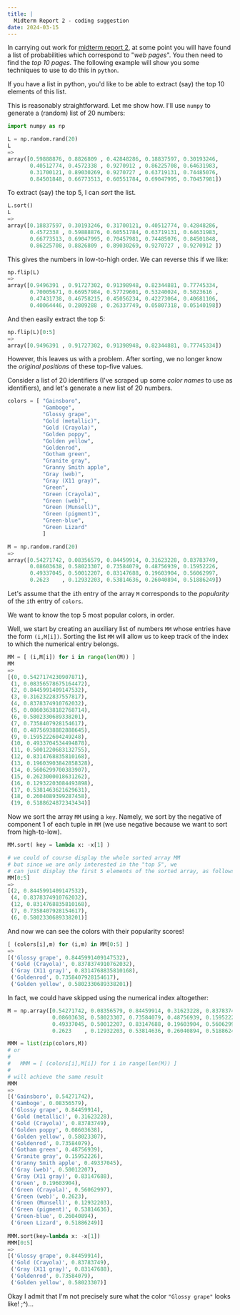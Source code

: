 ```yaml
---
title: |
  Midterm Report 2 - coding suggestion
date: 2024-03-15
---
```


In carrying out work for [midterm report 2](MidRep2--2024-03-15.html), at some point you will
have found a list of probabilities which correspond to "*web pages*". You then need to find the *top 10 pages*. The following example will show you some techniques to use to do this in `python`.

If you have a list in python, you'd like to be able to extract (say)
the top 10 elements of this list.

This is reasonably straightforward. Let me show how.
I'll use `numpy` to generate a (random) list of 20 numbers:

``` python
import numpy as np

L = np.random.rand(20)
L
=>
array([0.59888876, 0.8826809 , 0.42848286, 0.18837597, 0.30193246,
       0.40512774, 0.4572338 , 0.9270912 , 0.86225708, 0.64631983,
       0.31700121, 0.89030269, 0.9270727 , 0.63719131, 0.74485076,
       0.84501848, 0.66773513, 0.60551784, 0.69047995, 0.70457981])
```

To extract (say) the top 5, I can *sort* the list.

``` python
L.sort()
L
=>
array([0.18837597, 0.30193246, 0.31700121, 0.40512774, 0.42848286,
       0.4572338 , 0.59888876, 0.60551784, 0.63719131, 0.64631983,
       0.66773513, 0.69047995, 0.70457981, 0.74485076, 0.84501848,
       0.86225708, 0.8826809 , 0.89030269, 0.9270727 , 0.9270912 ])
```

This gives the numbers in low-to-high order. We can reverse this if we like:

``` python
np.flip(L)
=>
array([0.9496391 , 0.91727302, 0.91398948, 0.82344881, 0.77745334,
       0.70005671, 0.66957984, 0.57729601, 0.53240024, 0.5023616 ,
       0.47431738, 0.46758215, 0.45056234, 0.42273064, 0.40681106,
       0.40064446, 0.2809288 , 0.26337749, 0.05807318, 0.05140198])
```

And then easily extract the top 5:

```python
np.flip(L)[0:5]
=>
array([0.9496391 , 0.91727302, 0.91398948, 0.82344881, 0.77745334])
```

However, this leaves us with a problem. After sorting, we no longer
know the *original positions* of these top-five values.

Consider a list of 20 identifiers (I've scraped up some *color names* to use as identifiers),
and let's generate a new list of 20 numbers.


``` python
colors = [ "Gainsboro",
           "Gamboge",
           "Glossy grape",
           "Gold (metallic)",
           "Gold (Crayola)",
           "Golden poppy",
           "Golden yellow",
           "Goldenrod",
           "Gotham green",
           "Granite gray",
           "Granny Smith apple",
           "Gray (web)",
           "Gray (X11 gray)",
           "Green",
           "Green (Crayola)",
           "Green (web)",
           "Green (Munsell)",
           "Green (pigment)",
           "Green-blue",
           "Green Lizard"
           ]

M = np.random.rand(20)
=>
array([0.54271742, 0.08356579, 0.84459914, 0.31623228, 0.83783749,
       0.08603638, 0.58023307, 0.73584079, 0.48756939, 0.15952226,
       0.49337045, 0.50012207, 0.83147688, 0.19603904, 0.56062997,
       0.2623    , 0.12932203, 0.53814636, 0.26040894, 0.51886249])
```

Let's assume that the `i`th entry of the array `M` corresponds to the
*popularity* of the `i`th entry of `colors`.

We want to know the top 5 most popular colors, in order. 

Well, we start by creating an auxiliary list of numbers `MM` whose
entries have the form `(i,M[i])`. Sorting the list `MM` will allow us
to keep track of the index to which the numerical entry belongs.

``` python
MM = [ (i,M[i]) for i in range(len(M)) ]
MM
=>
[(0, 0.5427174230907871),
 (1, 0.08356578675164472),
 (2, 0.8445991409147532),
 (3, 0.3162322837557817),
 (4, 0.8378374910762032),
 (5, 0.08603638182768714),
 (6, 0.5802330689338201),
 (7, 0.7358407928154617),
 (8, 0.48756938882888645),
 (9, 0.1595222604249248),
 (10, 0.4933704534494878),
 (11, 0.5001220683132755),
 (12, 0.8314768835810168),
 (13, 0.19603903842858328),
 (14, 0.5606299700383907),
 (15, 0.2623000018631262),
 (16, 0.12932203084493898),
 (17, 0.5381463621629631),
 (18, 0.2604089399287458),
 (19, 0.5188624872343434)]
 ```
 
 Now we sort the array `MM` using a `key`. Namely, we sort by the
 negative of component 1 of each tuple in `MM` (we use negative
 because we want to sort from high-to-low).
 
 ``` python
 MM.sort( key = lambda x: -x[1] )
 
 # we could of course display the whole sorted array MM
 # but since we are only interested in the "top 5", we 
 # can just display the first 5 elements of the sorted array, as follows:
 MM[0:5]
 =>
 [(2, 0.8445991409147532),
  (4, 0.8378374910762032),
  (12, 0.8314768835810168),
  (7, 0.7358407928154617),
  (6, 0.5802330689338201)]
 ```

And now we can see the colors with their popularity scores!

``` python
[ (colors[i],m) for (i,m) in MM[0:5] ]
=>
[('Glossy grape', 0.8445991409147532),
 ('Gold (Crayola)', 0.8378374910762032),
 ('Gray (X11 gray)', 0.8314768835810168),
 ('Goldenrod', 0.7358407928154617),
 ('Golden yellow', 0.5802330689338201)]
```

In fact, we could have skipped using the numerical index altogether:

``` python
M = np.array([0.54271742, 0.08356579, 0.84459914, 0.31623228, 0.83783749,
              0.08603638, 0.58023307, 0.73584079, 0.48756939, 0.15952226,
              0.49337045, 0.50012207, 0.83147688, 0.19603904, 0.56062997,
              0.2623    , 0.12932203, 0.53814636, 0.26040894, 0.51886249])

MMM = list(zip(colors,M))
# or 
#
#   MMM = [ (colors[i],M[i]) for i in range(len(M)) ] 
#
# will achieve the same result
MMM
=>
[('Gainsboro', 0.54271742),
 ('Gamboge', 0.08356579),
 ('Glossy grape', 0.84459914),
 ('Gold (metallic)', 0.31623228),
 ('Gold (Crayola)', 0.83783749),
 ('Golden poppy', 0.08603638),
 ('Golden yellow', 0.58023307),
 ('Goldenrod', 0.73584079),
 ('Gotham green', 0.48756939),
 ('Granite gray', 0.15952226),
 ('Granny Smith apple', 0.49337045),
 ('Gray (web)', 0.50012207),
 ('Gray (X11 gray)', 0.83147688),
 ('Green', 0.19603904),
 ('Green (Crayola)', 0.56062997),
 ('Green (web)', 0.2623),
 ('Green (Munsell)', 0.12932203),
 ('Green (pigment)', 0.53814636),
 ('Green-blue', 0.26040894),
 ('Green Lizard', 0.51886249)]
 
MMM.sort(key=lambda x: -x[1])
MMM[0:5]
=>
[('Glossy grape', 0.84459914),
 ('Gold (Crayola)', 0.83783749),
 ('Gray (X11 gray)', 0.83147688),
 ('Goldenrod', 0.73584079),
 ('Golden yellow', 0.58023307)]
```

Okay I admit that I'm not precisely sure what the color `"Glossy grape"` looks like! ;^)...
